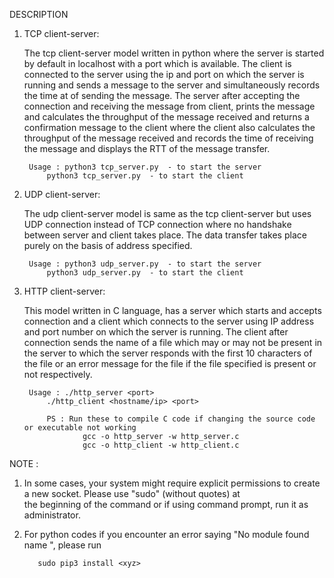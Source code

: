 DESCRIPTION 

1) TCP client-server:
	
	The tcp client-server model written in python where the server is started by default in localhost with a port which is available. The client is connected to the server using the ip and port on which the server is running and sends a message to the server and simultaneously records the time at of sending the message. The server after accepting the connection and receiving the message from client, prints the message and calculates the throughput of the message received and returns a confirmation message to the client where the client also calculates the throughput of the message received and records the time of receiving the message and displays the RTT of the message transfer.

		Usage : python3 tcp_server.py  - to start the server
			python3 tcp_server.py  - to start the client

2) UDP client-server:

	The udp client-server model is same as the tcp client-server but uses UDP connection instead of TCP connection where no handshake between server and client takes place. The data transfer takes place purely on the basis of address specified.

		Usage : python3 udp_server.py  - to start the server
			python3 udp_server.py  - to start the client

3) HTTP client-server:
	
	This model written in C language, has a server which starts and accepts connection and a client which connects to the server using IP address and port number on which the server is running. The client after connection sends the name of a file which may or may not be present in the server to which the server responds with the first 10 characters of the file or an error message for the file if the file specified is present or not respectively.

		Usage : ./http_server <port>
			./http_client <hostname/ip> <port>

			PS : Run these to compile C code if changing the source code or executable not working
					gcc -o http_server -w http_server.c
					gcc -o http_client -w http_client.c


NOTE : 

1) In some cases, your system might require explicit permissions to create a new socket. Please use "sudo" (without quotes) at 	
	the beginning of the command or if using command prompt, run it as administrator.
	
2) For python codes if you encounter an error saying "No module found name <xyz>", please run
	
	   	  sudo pip3 install <xyz>



